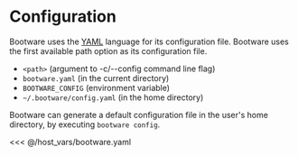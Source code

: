 # Configuration

Bootware uses the [YAML](https://yaml.org/) language for its configuration file.
Bootware uses the first available path option as its configuration file.

- `<path>` (argument to -c/--config command line flag)
- `bootware.yaml` (in the current directory)
- `BOOTWARE_CONFIG` (environment variable)
- `~/.bootware/config.yaml` (in the home directory)

Bootware can generate a default configuration file in the user's home directory,
by executing `bootware config`.

<<< @/host_vars/bootware.yaml
